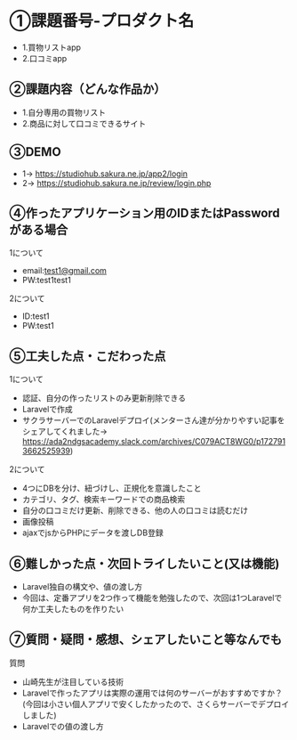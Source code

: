 # ①課題番号-プロダクト名

- 1.買物リストapp
- 2.口コミapp

## ②課題内容（どんな作品か）

- 1.自分専用の買物リスト
- 2.商品に対して口コミできるサイト

## ③DEMO

- 1→ https://studiohub.sakura.ne.jp/app2/login
- 2→ https://studiohub.sakura.ne.jp/review/login.php

## ④作ったアプリケーション用のIDまたはPasswordがある場合

1について
- email:test1@gmail.com
- PW:test1test1

2について
- ID:test1
- PW:test1

## ⑤工夫した点・こだわった点
1について
- 認証、自分の作ったリストのみ更新削除できる
- Laravelで作成
- サクラサーバーでのLaravelデプロイ(メンターさん達が分かりやすい記事をシェアしてくれました→ https://ada2ndgsacademy.slack.com/archives/C079ACT8WG0/p1727913662525939)
  
2について
- 4つにDBを分け、紐づけし、正規化を意識したこと
- カテゴリ、タグ、検索キーワードでの商品検索
- 自分の口コミだけ更新、削除できる、他の人の口コミは読むだけ
- 画像投稿
- ajaxでjsからPHPにデータを渡しDB登録

## ⑥難しかった点・次回トライしたいこと(又は機能)

- Laravel独自の構文や、値の渡し方
- 今回は、定番アプリを2つ作って機能を勉強したので、次回は1つLaravelで何か工夫したものを作りたい

## ⑦質問・疑問・感想、シェアしたいこと等なんでも
質問
- 山崎先生が注目している技術
- Laravelで作ったアプリは実際の運用では何のサーバーがおすすめですか？(今回は小さい個人アプリで安くしたかったので、さくらサーバーでデプロイしました)
- Laravelでの値の渡し方


